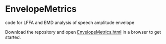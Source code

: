 # EnvelopeMetrics
code for LFFA and EMD analysis of speech amplitude envelope

Download the repository and open [EnvelopeMetrics.html](EnvelopeMetrics.html) in a browser to get started.
